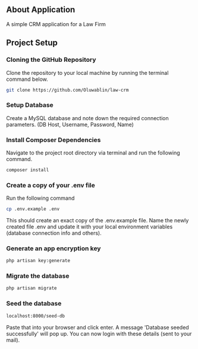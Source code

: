 
## About Application

A simple CRM application for a Law Firm

## Project Setup

### Cloning the GitHub Repository

Clone the repository to your local machine by running the terminal command below.

```bash
git clone https://github.com/Oluwablin/law-crm
```

### Setup Database

Create a MySQL database and note down the required connection parameters. (DB Host, Username, Password, Name)

### Install Composer Dependencies

Navigate to the project root directory via terminal and run the following command.

```bash
composer install
```

### Create a copy of your .env file

Run the following command

```bash
cp .env.example .env
```

This should create an exact copy of the .env.example file. Name the newly created file .env and update it with your local environment variables (database connection info and others).

### Generate an app encryption key

```bash
php artisan key:generate
```

### Migrate the database

```bash
php artisan migrate
```

### Seed the database
 
```bash 
localhost:8000/seed-db 
``` 
Paste that into your browser and click enter. A message 'Database seeded successfully' will pop up. You can now login with these details (sent to your mail).


